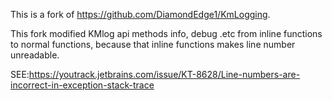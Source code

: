 This is a fork of https://github.com/DiamondEdge1/KmLogging.

This fork modified KMlog api methods info, debug .etc from inline functions to normal functions, 
because that inline functions makes line number unreadable.

SEE:https://youtrack.jetbrains.com/issue/KT-8628/Line-numbers-are-incorrect-in-exception-stack-trace

